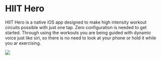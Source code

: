 # HIIT Hero

HIIT Hero is a native iOS app designed to make high intensity workout circuits possible with just one tap.
Zero configuration is needed to get started. Through using the workouts you are being guided with dynamic voice just like siri, so there is no need to look at your phone or hold it while you ar exercising.

<img src="https://i.imgur.com/VFz4UkB.png?2">
